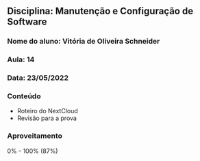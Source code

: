 ## Disciplina: Manutenção e Configuração de Software
### Nome do aluno: Vitória de Oliveira Schneider
### Aula: 14
### Data: 23/05/2022

### Conteúdo
- Roteiro do NextCloud
- Revisão para a prova

### Aproveitamento
0% - 100%  (87%)
